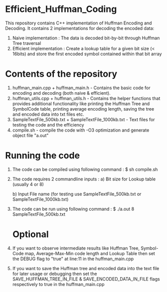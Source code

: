 # Efficient_Huffman_Coding

This repository contains C++ implementation of Huffman Encoding and Decoding. It contains 2 implementations for decoding the encoded data:
1) Naive implementation : The data is decoded bit-by-bit through Huffman Tree traversal
2) Efficient implementation : Create a lookup table for a given bit size (< 16bits) and store the first encoded symbol contained within that bit array

# Contents of the repository
1) huffman_main.cpp + huffman_main.h - Contains the basic code for encoding and decoding (both naive & efficient).
2) huffman_utils.cpp + huffman_utils.h - Contains the helper functions that provides additional functionality like printing the Huffman Tree and SymbolCode table, printing average encoding length, saving the tree and encoded data into txt files etc.
3) SampleTextFile_500kb.txt +  SampleTextFile_1000kb.txt - Text files for testing the code and the efficiency
4) compile.sh - compile the code with -O3 optimization and generate object file "a.out"

# Running the code
1) The code can be compiled using following command :
    $ sh compile.sh

2) The code requires 2 commandline inputs : 
   a) Bit size for Lookup table (usually 4 or 8)
   
   b) Input File name (for testing use SampleTextFile_500kb.txt or SampleTextFile_1000kb.txt)
    
3) The code can be run using following command :
    $ ./a.out 8 SampleTextFile_500kb.txt
    
   # Optional
   
4) If you want to observe intermediate results like Huffman Tree, Symbol-Code map, Average-Max-Min code length and Lookup Table then set the DEBUG flag to "true" at line:11 in the huffman_main.cpp

5) If you want to save the Huffman tree and encoded data into the text file for later usage or debugging then set the SAVE_HUFFMAN_TREE_IN_FILE & SAVE_ENCODED_DATA_IN_FILE flags respectively to true in the huffman_main.cpp

